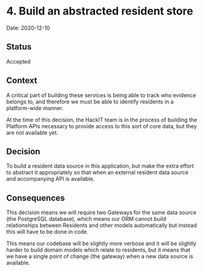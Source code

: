 # 4. Build an abstracted resident store

Date: 2020-12-10

## Status

Accepted

## Context

A critical part of building these services is being able to track who evidence belongs to, and therefore we must be able to identify residents in a platform-wide manner.

At the time of this decision, the HackIT team is in the process of building the Platform APIs necessary to provide access to this sort of core data, but they are not available yet.

## Decision

To build a resident data source in this application, but make the extra effort to abstract it appropriately so that when an external resident data source and accompanying API is available.

## Consequences

This decision means we will require two Gateways for the same data source (the PostgreSQL database), which means our ORM cannot build relationships between Residents and other models automatically but instead this will have to be done in code.

This means our codebase will be slightly more verbose and it will be slightly harder to build domain models which relate to residents, but it means that we have a single point of change (the gateway) when a new data source is available.
